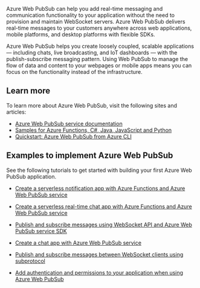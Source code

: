 Azure Web PubSub can help you add real-time messaging and communication functionality to your application without the need to provision and maintain WebSocket servers. Azure Web PubSub delivers real-time messages to your customers anywhere across web applications, mobile platforms, and desktop platforms with flexible SDKs.

Azure Web PubSub helps you create loosely coupled, scalable applications — including chats, live broadcasting, and IoT dashboards — with the publish-subscribe messaging pattern. Using Web PubSub to manage the flow of data and content to your webpages or mobile apps means you can focus on the functionality instead of the infrastructure.

## Learn more

To learn more about Azure Web PubSub, visit the following sites and articles:

- [Azure Web PubSub service documentation](/azure/azure-web-pubsub/)
- [Samples for Azure Functions, C#, Java, JavaScript and Python](https://github.com/Azure/azure-webpubsub/tree/main/samples)
- [Quickstart: Azure Web PubSub from Azure CLI](/azure/azure-web-pubsub/quickstart-cli-try)

## Examples to implement Azure Web PubSub

See the following tutorials to get started with building your first Azure Web PubSub application.

- [Create a serverless notification app with Azure Functions and Azure Web PubSub service](/azure/azure-web-pubsub/tutorial-serverless-notification?tabs=javascript)

- [Create a serverless real-time chat app with Azure Functions and Azure Web PubSub service](/azure/azure-web-pubsub/quickstart-serverless?tabs=javascript)

- [Publish and subscribe messages using WebSocket API and Azure Web PubSub service SDK](/azure/azure-web-pubsub/tutorial-pub-sub-messages?tabs=csharp)

- [Create a chat app with Azure Web PubSub service](/azure/azure-web-pubsub/tutorial-build-chat?tabs=csharp)

- [Publish and subscribe messages between WebSocket clients using subprotocol](/azure/azure-web-pubsub/tutorial-subprotocol?tabs=csharp)

- [Add authentication and permissions to your application when using Azure Web PubSub](/azure/azure-web-pubsub/tutorial-permission)
